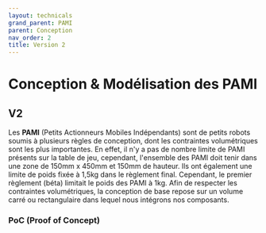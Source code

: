 ```yaml
---
layout: technicals
grand_parent: PAMI
parent: Conception
nav_order: 2
title: Version 2
---
```



# Conception & Modélisation des PAMI

## V2

Les **PAMI** (Petits Actionneurs Mobiles Indépendants) sont de petits robots soumis à plusieurs règles de conception, dont les contraintes volumétriques sont les plus importantes. En effet, il n'y a pas de nombre limite de PAMI présents sur la table de jeu, cependant, l'ensemble des PAMI doit tenir dans une zone de 150mm x 450mm et 150mm de hauteur. Ils ont également une limite de poids fixée à 1,5kg dans le règlement final. Cependant, le premier règlement (béta) limitait le poids des PAMI à 1kg. Afin de respecter les contraintes volumétriques, la conception de base repose sur un volume carré ou rectangulaire dans lequel nous intégrons nos composants.


### PoC (Proof of Concept)


<model-viewer disable-zoom src="../../models/PAMI_v2.gltf" ar ar-modes="webxr scene-viewer quick-look" camera-controls tone-mapping="neutral" poster="" shadow-intensity="1" style="height: 150%; width: 150%;"> </model-viewer>

